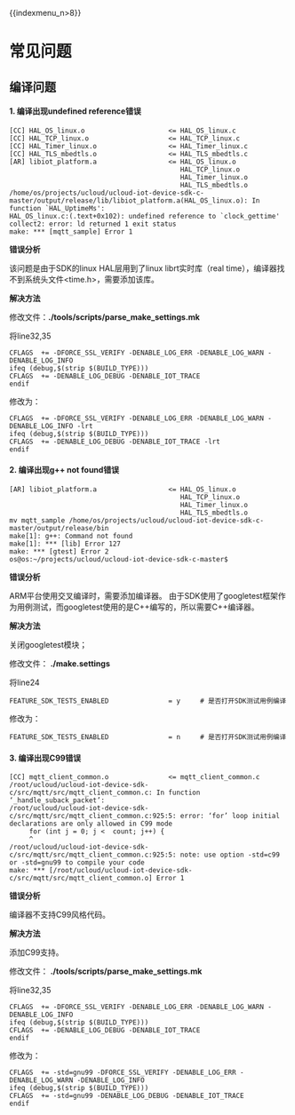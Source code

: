 {{indexmenu_n>8}}

# 常见问题

## 编译问题

#### 1. 编译出现undefined reference错误

```
[CC] HAL_OS_linux.o                     <= HAL_OS_linux.c                                    
[CC] HAL_TCP_linux.o                    <= HAL_TCP_linux.c                                    
[CC] HAL_Timer_linux.o                  <= HAL_Timer_linux.c                                    
[CC] HAL_TLS_mbedtls.o                  <= HAL_TLS_mbedtls.c                                    
[AR] libiot_platform.a                  <= HAL_OS_linux.o                                    
                                           HAL_TCP_linux.o
                                           HAL_Timer_linux.o
                                           HAL_TLS_mbedtls.o
/home/os/projects/ucloud/ucloud-iot-device-sdk-c-master/output/release/lib/libiot_platform.a(HAL_OS_linux.o): In function `HAL_UptimeMs':
HAL_OS_linux.c:(.text+0x102): undefined reference to `clock_gettime'
collect2: error: ld returned 1 exit status
make: *** [mqtt_sample] Error 1
```

**错误分析**

该问题是由于SDK的linux HAL层用到了linux librt实时库（real time），编译器找不到系统头文件<time.h>，需要添加该库。

**解决方法**

修改文件：**./tools/scripts/parse_make_settings.mk**


将line32,35

```
CFLAGS  += -DFORCE_SSL_VERIFY -DENABLE_LOG_ERR -DENABLE_LOG_WARN -DENABLE_LOG_INFO
ifeq (debug,$(strip $(BUILD_TYPE)))
CFLAGS  += -DENABLE_LOG_DEBUG -DENABLE_IOT_TRACE
endif
```

修改为：

```
CFLAGS  += -DFORCE_SSL_VERIFY -DENABLE_LOG_ERR -DENABLE_LOG_WARN -DENABLE_LOG_INFO -lrt
ifeq (debug,$(strip $(BUILD_TYPE)))
CFLAGS  += -DENABLE_LOG_DEBUG -DENABLE_IOT_TRACE -lrt
endif
```

#### 2. 编译出现g++ not found错误

```
[AR] libiot_platform.a                  <= HAL_OS_linux.o                                    
                                           HAL_TCP_linux.o
                                           HAL_Timer_linux.o
                                           HAL_TLS_mbedtls.o
mv mqtt_sample /home/os/projects/ucloud/ucloud-iot-device-sdk-c-master/output/release/bin
make[1]: g++: Command not found
make[1]: *** [lib] Error 127
make: *** [gtest] Error 2
os@os:~/projects/ucloud/ucloud-iot-device-sdk-c-master$ 
```

**错误分析**

ARM平台使用交叉编译时，需要添加编译器。
由于SDK使用了googletest框架作为用例测试，而googletest使用的是C++编写的，所以需要C++编译器。

**解决方法**

关闭googletest模块；

修改文件：  **./make.settings**


将line24

```
FEATURE_SDK_TESTS_ENABLED               = y     # 是否打开SDK测试用例编译
```

修改为：

```
FEATURE_SDK_TESTS_ENABLED               = n     # 是否打开SDK测试用例编译
```


#### 3. 编译出现**C99**错误

```
[CC] mqtt_client_common.o               <= mqtt_client_common.c                                    
/root/ucloud/ucloud-iot-device-sdk-c/src/mqtt/src/mqtt_client_common.c: In function ‘_handle_suback_packet’:
/root/ucloud/ucloud-iot-device-sdk-c/src/mqtt/src/mqtt_client_common.c:925:5: error: ‘for’ loop initial declarations are only allowed in C99 mode
     for (int j = 0; j <  count; j++) {
     ^
/root/ucloud/ucloud-iot-device-sdk-c/src/mqtt/src/mqtt_client_common.c:925:5: note: use option -std=c99 or -std=gnu99 to compile your code
make: *** [/root/ucloud/ucloud-iot-device-sdk-c/src/mqtt/src/mqtt_client_common.o] Error 1
```

**错误分析**

编译器不支持C99风格代码。

**解决方法**

添加C99支持。

修改文件：  **./tools/scripts/parse_make_settings.mk**

将line32,35

```
CFLAGS  += -DFORCE_SSL_VERIFY -DENABLE_LOG_ERR -DENABLE_LOG_WARN -DENABLE_LOG_INFO
ifeq (debug,$(strip $(BUILD_TYPE)))
CFLAGS  += -DENABLE_LOG_DEBUG -DENABLE_IOT_TRACE
endif
```

修改为：

```
CFLAGS  += -std=gnu99 -DFORCE_SSL_VERIFY -DENABLE_LOG_ERR -DENABLE_LOG_WARN -DENABLE_LOG_INFO
ifeq (debug,$(strip $(BUILD_TYPE)))
CFLAGS  += -std=gnu99 -DENABLE_LOG_DEBUG -DENABLE_IOT_TRACE
endif
```


